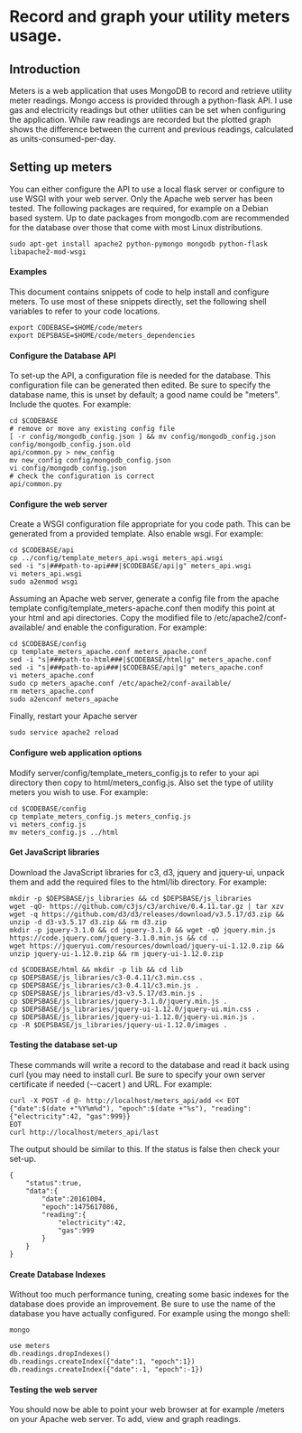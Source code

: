 # Record and graph your utility meters usage.

## Introduction

Meters is a web application that uses MongoDB to record and retrieve 
utility meter readings. Mongo access is provided through a python-flask 
API. I use gas and electricity readings but other utilities can be set 
when configuring the application. While raw readings are recorded but 
the plotted graph shows the difference between the current and previous 
readings, calculated as units-consumed-per-day.

## Setting up meters

You can either configure the API to use a local flask server or 
configure to use WSGI with your web server. Only the Apache web server 
has been tested.  The following packages are required, for example on a 
Debian based system. Up to date packages from mongodb.com are 
recommended for the database over those that come with most Linux 
distributions.

```
sudo apt-get install apache2 python-pymongo mongodb python-flask libapache2-mod-wsgi
```

#### Examples

This document contains snippets of code to help install and configure 
meters.  To use most of these snippets directly, set the following 
shell variables to refer to your code locations.

```
export CODEBASE=$HOME/code/meters
export DEPSBASE=$HOME/code/meters_dependencies
```

#### Configure the Database API

To set-up the API, a configuration file is needed for the database. 
This configuration file can be generated then edited. Be sure to 
specify the database name, this is unset by default; a good name could 
be "meters".  Include the quotes.  For example:

```
cd $CODEBASE
# remove or move any existing config file
[ -r config/mongodb_config.json ] && mv config/mongodb_config.json config/mongodb_config.json.old
api/common.py > new_config
mv new_config config/mongodb_config.json
vi config/mongodb_config.json
# check the configuration is correct
api/common.py
```

#### Configure the web server

Create a WSGI configuration file appropriate for you code path.  This 
can be generated from a provided template. Also enable wsgi. For 
example:

```
cd $CODEBASE/api
cp ../config/template_meters_api.wsgi meters_api.wsgi
sed -i "s|###path-to-api###|$CODEBASE/api|g" meters_api.wsgi
vi meters_api.wsgi
sudo a2enmod wsgi
```

Assuming an Apache web server, generate a config file from the apache 
template config/template_meters-apache.conf then modify this point at 
your html and api directories.  Copy the modified file to 
/etc/apache2/conf-available/ and enable the configuration. For example:

```
cd $CODEBASE/config
cp template_meters_apache.conf meters_apache.conf
sed -i "s|###path-to-html###|$CODEBASE/html|g" meters_apache.conf
sed -i "s|###path-to-api###|$CODEBASE/api|g" meters_apache.conf
vi meters_apache.conf
sudo cp meters_apache.conf /etc/apache2/conf-available/
rm meters_apache.conf
sudo a2enconf meters_apache
```

Finally, restart your Apache server

```
sudo service apache2 reload
```

#### Configure web application options

Modify server/config/template_meters_config.js to refer to your api 
directory then copy to html/meters_config.js. Also set the type of 
utility meters you wish to use.  For example:

```
cd $CODEBASE/config
cp template_meters_config.js meters_config.js
vi meters_config.js
mv meters_config.js ../html
```

#### Get JavaScript libraries

Download the JavaScript libraries for c3, d3, jquery and jquery-ui, 
unpack them and add the required files to the html/lib directory. For 
example:

```
mkdir -p $DEPSBASE/js_libraries && cd $DEPSBASE/js_libraries
wget -qO- https://github.com/c3js/c3/archive/0.4.11.tar.gz | tar xzv
wget -q https://github.com/d3/d3/releases/download/v3.5.17/d3.zip && unzip -d d3-v3.5.17 d3.zip && rm d3.zip
mkdir -p jquery-3.1.0 && cd jquery-3.1.0 && wget -qO jquery.min.js https://code.jquery.com/jquery-3.1.0.min.js && cd ..
wget https://jqueryui.com/resources/download/jquery-ui-1.12.0.zip && unzip jquery-ui-1.12.0.zip && rm jquery-ui-1.12.0.zip

cd $CODEBASE/html && mkdir -p lib && cd lib
cp $DEPSBASE/js_libraries/c3-0.4.11/c3.min.css .
cp $DEPSBASE/js_libraries/c3-0.4.11/c3.min.js .
cp $DEPSBASE/js_libraries/d3-v3.5.17/d3.min.js .
cp $DEPSBASE/js_libraries/jquery-3.1.0/jquery.min.js .
cp $DEPSBASE/js_libraries/jquery-ui-1.12.0/jquery-ui.min.css .
cp $DEPSBASE/js_libraries/jquery-ui-1.12.0/jquery-ui.min.js .
cp -R $DEPSBASE/js_libraries/jquery-ui-1.12.0/images .
```

#### Testing the database set-up

These commands will write a record to the database and read it back 
using curl (you may need to install curl. Be sure to specify your own 
server certificate if needed (--cacert <file>) and URL. For example:

```
curl -X POST -d @- http://localhost/meters_api/add << EOT
{"date":$(date +"%Y%m%d"), "epoch":$(date +"%s"), "reading":{"electricity":42, "gas":999}}
EOT
curl http://localhost/meters_api/last
```

The output should be similar to this. If the status is false then check 
your set-up.

```
{
    "status":true,
    "data":{
        "date":20161004,
        "epoch":1475617086,
        "reading":{
            "electricity":42,
            "gas":999
        }
    }
}
```

#### Create Database Indexes

Without too much performance tuning, creating some basic indexes for 
the database does provide an improvement.  Be sure to use the name of 
the database you have actually configured.  For example using the mongo 
shell:

```
mongo

use meters
db.readings.dropIndexes()
db.readings.createIndex({"date":1, "epoch":1})
db.readings.createIndex({"date":-1, "epoch":-1})
```

#### Testing the web server

You should now be able to point your web browser at for example /meters 
on your Apache web server. To add, view and graph readings. 

